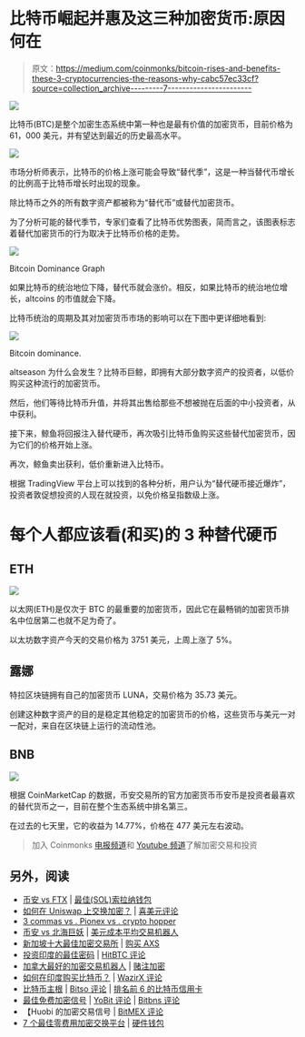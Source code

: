 # 比特币崛起并惠及这三种加密货币:原因何在

> 原文：<https://medium.com/coinmonks/bitcoin-rises-and-benefits-these-3-cryptocurrencies-the-reasons-why-cabc57ec33cf?source=collection_archive---------7----------------------->

![](img/1081ac1f1d8e7a38fa5cfab47c9eac38.png)

比特币(BTC)是整个加密生态系统中第一种也是最有价值的加密货币，目前价格为 61，000 美元，并有望达到最近的历史最高水平。

![](img/a96934fa35457348fc65bd36e19bf5b2.png)

市场分析师表示，比特币的价格上涨可能会导致“替代季”，这是一种当替代币增长的比例高于比特币增长时出现的现象。

除比特币之外的所有数字资产都被称为“替代币”或替代加密货币。

为了分析可能的替代季节，专家们查看了比特币优势图表，简而言之，该图表标志着替代加密货币的行为取决于比特币价格的走势。

![](img/9489a32743dbb00ee68812b1035ac8d5.png)

Bitcoin Dominance Graph

如果比特币的统治地位下降，替代币就会涨价。相反，如果比特币的统治地位增长，altcoins 的市值就会下降。

比特币统治的周期及其对加密货币市场的影响可以在下图中更详细地看到:

![](img/a4f016fa3f782a92a66cf9e9bd7358c5.png)

Bitcoin dominance.

altseason 为什么会发生？比特币巨鲸，即拥有大部分数字资产的投资者，以低价购买这种流行的加密货币。

然后，他们等待比特币升值，并将其出售给那些不想被抛在后面的中小投资者，从中获利。

接下来，鲸鱼将回报注入替代硬币，再次吸引比特币鱼购买这些替代加密货币，因为它们的价格开始上涨。

再次，鲸鱼卖出获利，低价重新进入比特币。

根据 TradingView 平台上可以找到的各种分析，用户认为“替代硬币接近爆炸”，投资者敦促想投资的人现在就投资，以免价格呈指数级上涨。

# 每个人都应该看(和买)的 3 种替代硬币

## **ETH**

![](img/e99ec44852da83f0a09be346aaafb91e.png)

以太网(ETH)是仅次于 BTC 的最重要的加密货币，因此它在最畅销的加密货币排名中位居第二也就不足为奇了。

以太坊数字资产今天的交易价格为 3751 美元，上周上涨了 5%。

## **露娜**

特拉区块链拥有自己的加密货币 LUNA，交易价格为 35.73 美元。

创建这种数字资产的目的是稳定其他稳定的加密货币的价格，这些货币与美元一对一配对，来自在区块链上运行的流动性池。

## BNB

![](img/cfeba6f7306a62cac5e565cae2d327b5.png)

根据 CoinMarketCap 的数据，币安交易所的官方加密货币币安币是投资者最喜欢的替代货币之一，目前在整个生态系统中排名第三。

在过去的七天里，它的收益为 14.77%，价格在 477 美元左右波动。

> 加入 Coinmonks [电报频道](https://t.me/coincodecap)和 [Youtube 频道](https://www.youtube.com/c/coinmonks/videos)了解加密交易和投资

## 另外，阅读

*   [币安 vs FTX](https://blog.coincodecap.com/binance-vs-ftx) | [最佳(SOL)索拉纳钱包](https://blog.coincodecap.com/solana-wallets)
*   [如何在 Uniswap 上交换加密？](https://blog.coincodecap.com/swap-crypto-on-uniswap) | [喜美元评论](https://blog.coincodecap.com/hi-dollar-review)
*   [3 commas vs . Pionex vs . crypto hopper](https://blog.coincodecap.com/3commas-vs-pionex-vs-cryptohopper)
*   [币安 vs 北海巨妖](https://blog.coincodecap.com/binance-vs-kraken) | [美元成本平均交易机器人](https://blog.coincodecap.com/pionex-dca-bot)
*   [新加坡十大最佳加密交易所](https://blog.coincodecap.com/crypto-exchange-in-singapore) | [购买 AXS](https://blog.coincodecap.com/buy-axs-token)
*   [投资印度的最佳密码](https://blog.coincodecap.com/best-crypto-to-invest-in-india-in-2021) | [HitBTC 评论](/coinmonks/hitbtc-review-c5143c5d53c2)
*   [加拿大最好的加密交易机器人](https://blog.coincodecap.com/5-best-crypto-trading-bots-in-canada) | [赌注加密](https://blog.coincodecap.com/staking-crypto)
*   [如何在印度购买比特币？](/coinmonks/buy-bitcoin-in-india-feb50ddfef94) | [WazirX 评论](/coinmonks/wazirx-review-5c811b074f5b)
*   [比特币主根](https://blog.coincodecap.com/bitcoin-taproot) | [Bitso 评论](https://blog.coincodecap.com/bitso-review) | [排名前 6 的比特币信用卡](/coinmonks/bitcoin-credit-card-bc8ab6f377c6)
*   [最佳免费加密信号](https://blog.coincodecap.com/free-crypto-signals) | [YoBit 评论](/coinmonks/yobit-review-175464162c62) | [Bitbns 评论](/coinmonks/bitbns-review-38256a07e161)
*   【Huobi 的加密交易信号 | [BitMEX 评论](https://blog.coincodecap.com/bitmex-review)
*   [7 个最佳零费用加密交换平台](https://blog.coincodecap.com/zero-fee-crypto-exchanges) | [硬件钱包](/coinmonks/hardware-wallets-dfa1211730c6)